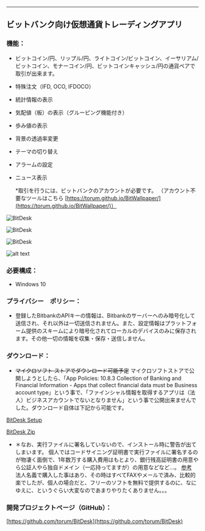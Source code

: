 
---------------------------------------

## ビットバンク向け仮想通貨トレーディングアプリ 

### 機能：
- ビットコイン/円、リップル/円、ライトコイン/ビットコイン、イーサリアム/ビットコイン、モナーコイン/円、ビットコインキャッシュ/円の通貨ペアで取引が出来ます。
- 特殊注文（IFD, OCO, IFDOCO）
- 統計情報の表示
- 気配値（板）の表示（グルーピング機能付き）
- 歩み値の表示
- 背景の透過率変更
- テーマの切り替え
- アラームの設定
- ニュース表示

  *取引を行うには、ビットバンクのアカウントが必要です。  （アカウント不要なツールはこちら [https://torum.github.io/BitWallpaper/](https://torum.github.io/BitWallpaper/)）
  

![BitDesk](https://github.com/torum/BitDesk/blob/master/docs/Images/BitDesk-Sreenshot-Default-Dark.png?raw=true)

![BitDesk](https://github.com/torum/BitDesk/blob/master/docs/Images/BitDesk-Sreenshot-Default-Light.png?raw=true)

![BitDesk](https://github.com/torum/BitDesk/blob/master/docs/Images/BitDesk-Sreenshot-DefaultLock-Dark.png?raw=true)

![alt text](https://github.com/torum/BitDesk/blob/master/docs/Images/BitDesk1.gif?raw=true)

### 必要構成：
- Windows 10

### プライバシー　ポリシー：
* 登録したBitbankのAPIキーの情報は、Bitbankのサーバーへのみ暗号化して送信され、それ以外は一切送信されません。また、設定情報はプラットフォーム提供のスキームにより暗号化されてローカルのデバイスのみに保存されます。その他一切の情報を収集・保存・送信しません。

### ダウンロード：  
- ~~マイクロソフト ストアでダウンロード可能予定~~
マイクロソフトストアで公開しようとしたら、「App Policies: 10.8.3 Collection of Banking and Financial Information - Apps that collect financial data must be Business account type」という事で、「ファインシャル情報を取得するアプリは（法人）ビジネスアカウントでないとなりません」という事で公開出来ませんでした。ダウンロード自体は下記から可能です。

[BitDesk Setup](https://github.com/torum/BitDesk/blob/master/downloads/BitDeskSetup.exe?raw=true)

[BitDesk Zip](https://github.com/torum/BitDesk/blob/master/downloads/BitDesk-v0.0.0.2.zip?raw=true)

- ＊なお、実行ファイルに署名していないので、インストール時に警告が出てしまいます。
個人ではコードサイニング証明書で実行ファイルに署名するのが物凄く面倒で、1年数万する購入費用はもとより、銀行残高証明書の用意やら公証人やら独自ドメイン（一応持ってますが）の用意などなど...。
[参考](https://www.officedaytime.com/tips/codesigning2.html)
法人名義で購入した事はあり、その時はすべてFAXやメールで済み、比較的楽でしたが、個人の場合だと、フリーのソフトを無料で提供するのに、なにゆえに、というぐらい大変なのであまりやりたくありません。。。

### 開発プロジェクトページ（GitHub）：
[https://github.com/torum/BitDesk](https://github.com/torum/BitDesk)

